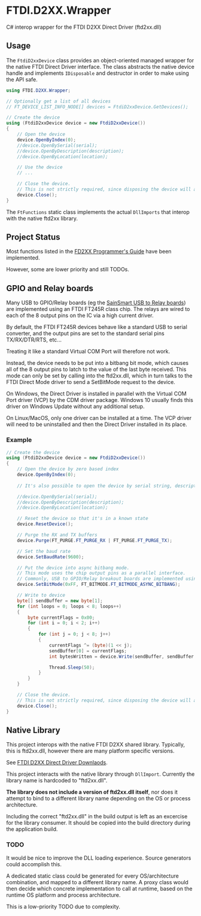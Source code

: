 # FTDI.D2XX.Wrapper

C# interop wrapper for the FTDI D2XX Direct Driver (ftd2xx.dll)

## Usage

The `FtdiD2xxDevice` class provides an object-oriented managed wrapper for the native FTDI Direct Driver interface.
The class abstracts the native device handle and implements `IDisposable` and destructor in order to make using the API safe.

```csharp
using FTDI.D2XX.Wrapper;

// Optionally get a list of all devices
// FT_DEVICE_LIST_INFO_NODE[] devices = FtdiD2xxDevice.GetDevices();

// Create the device
using (FtdiD2xxDevice device = new FtdiD2xxDevice())
{
    // Open the device
    device.OpenByIndex(0);
    //device.OpenBySerial(serial);
    //device.OpenByDescription(description);
    //device.OpenByLocation(location);

    // Use the device
    // ...

    // Close the device.
    // This is not strictly required, since disposing the device will also close it.
    device.Close();
}
```

The `FtFunctions` static class implements the actual `DllImports` that interop with the native ftd2xx library.

## Project Status

Most functions listed in the [FD2XX Programmer's Guide](https://www.google.com/url?sa=t&rct=j&q=&esrc=s&source=web&cd=&cad=rja&uact=8&ved=2ahUKEwiP1ZyC54n9AhXSR2wGHa3-DgcQFnoECBUQAQ&url=https%3A%2F%2Fwww.ftdichip.com%2FSupport%2FDocuments%2FProgramGuides%2FD2XX_Programmer%2527s_Guide(FT_000071).pdf) have been implemented.

However, some are lower priority and still TODOs.

## GPIO and Relay boards

Many USB to GPIO/Relay boards (eg the [SainSmart USB to Relay boards](https://www.umart.com.au/product/sainsmart-usb-eight-channel-relay-board-for-automation-12-v-60454)) are implemented using an FTDI FT245R class chip. The relays are wired to each of the 8 output pins on the IC via a high current driver.

By default, the FTDI FT245R devices behave like a standard USB to serial converter, and the output pins are set to the standard serial pins TX/RX/DTR/RTS, etc...

Treating it like a standard Virtual COM Port will therefore not work.

Instead, the device needs to be put into a bitbang bit mode, which causes all of the 8 output pins to latch to the value of the last byte received.
This mode can only be set by calling into the ftd2xx.dll, which in turn talks to the FTDI Direct Mode driver to send a SetBitMode request to the device.

On Windows, the Direct Driver is installed in parallel with the Virtual COM Port driver (VCP) by the CDM driver package.
Windows 10 usually finds this driver on Windows Update without any additional setup.

On Linux/MacOS, only one driver can be installed at a time. The VCP driver will need to be uninstalled and then the Direct Driver installed in its place.

### Example

```csharp
// Create the device
using (FtdiD2xxDevice device = new FtdiD2xxDevice())
{
    // Open the device by zero based index
    device.OpenByIndex(0);
    
    // It's also possible to open the device by serial string, description string, or location long

    //device.OpenBySerial(serial);
    //device.OpenByDescription(description);
    //device.OpenByLocation(location);

    // Reset the device so that it's in a known state
    device.ResetDevice();

    // Purge the RX and TX buffers
    device.Purge(FT_PURGE.FT_PURGE_RX | FT_PURGE.FT_PURGE_TX);

    // Set the baud rate
    device.SetBaudRate(9600);

    // Put the device into async bitbang mode.
    // This mode uses the chip output pins as a parallel interface.
    // Commonly, USB to GPIO/Relay breakout boards are implemented using a FT245R (or similar) chip that is wired in this way.
    device.SetBitMode(0xFF, FT_BITMODE.FT_BITMODE_ASYNC_BITBANG);

    // Write to device
    byte[] sendBuffer = new byte[1];
    for (int loops = 0; loops < 8; loops++)
    {
        byte currentFlags = 0x00;
        for (int i = 0; i < 2; i++)
        {
            for (int j = 0; j < 8; j++)
            {
                currentFlags ^= (byte)(1 << j);
                sendBuffer[0] = currentFlags;
                int bytesWritten = device.Write(sendBuffer, sendBuffer.Length);

                Thread.Sleep(50);
            }
        }
    }

    // Close the device.
    // This is not strictly required, since disposing the device will also close it.
    device.Close();
}
```

## Native Library

This project interops with the native FTDI D2XX shared library. Typically, this is ftd2xx.dll, however there are many platform specific versions.

See [FTDI D2XX Direct Driver Downlaods](https://ftdichip.com/drivers/d2xx-drivers/).

This project interacts with the native library through `DllImport`. Currently the library name is hardcoded to "ftd2xx.dll".

**The library does not include a version of ftd2xx.dll itself**, nor does it attempt to bind to a different library name depending on the OS or process architecture.

Including the correct "ftd2xx.dll" in the build output is left as an excercise for the library consumer. It should be copied into the build directory during the application build.

### TODO

It would be nice to improve the DLL loading experience. Source generators could accomplish this.

A dedicated static class could be generated for every OS/architecture combination, and mapped to a different library name. A proxy class would then decide which concrete implementation to call at runtime, based on the runtime OS platform and process architecture.

This is a low-priority TODO due to complexity.
